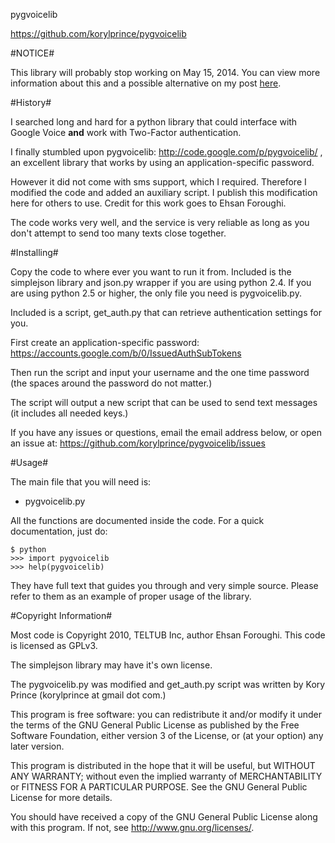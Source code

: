 pygvoicelib

https://github.com/korylprince/pygvoicelib

#NOTICE#

This library will probably stop working on May 15, 2014. You can view more information about this and a possible alternative on my post [here](http://www.raspberrypi.org/forums/viewtopic.php?p=543248#p543248).

#History#

I searched long and hard for a python library that could interface with Google Voice **and** work with Two-Factor authentication.

I finally stumbled upon pygvoicelib: http://code.google.com/p/pygvoicelib/ , an excellent library that works by using an application-specific password.

However it did not come with sms support, which I required. Therefore I modified the code and added an auxiliary script. I publish this modification here for others to use. Credit for this work goes to Ehsan Foroughi.

The code works very well, and the service is very reliable as long as you don't attempt to send too many texts close together.

#Installing#

Copy the code to where ever you want to run it from. Included is the simplejson library and json.py wrapper if you are using python 2.4. If you are using python 2.5 or higher, the only file you need is pygvoicelib.py.

Included is a script, get\_auth.py that can retrieve authentication settings for you.

First create an application-specific password: https://accounts.google.com/b/0/IssuedAuthSubTokens

Then run the script and input your username and the one time password (the spaces around the password do not matter.)

The script will output a new script that can be used to send text messages (it includes all needed keys.)

If you have any issues or questions, email the email address below, or open an issue at:
https://github.com/korylprince/pygvoicelib/issues

#Usage#

The main file that you will need is:
* pygvoicelib.py

All the functions are documented inside the code. For a quick documentation, just do:

    $ python
    >>> import pygvoicelib
    >>> help(pygvoicelib)

They have full text that guides you through and very simple source. Please refer to them as an example of proper usage of the library.

#Copyright Information#

Most code is Copyright 2010, TELTUB Inc, author Ehsan Foroughi. This code is licensed as GPLv3.

The simplejson library may have it's own license.

The pygvoicelib.py was modified and get\_auth.py script was written by Kory Prince (korylprince at gmail dot com.)

This program is free software: you can redistribute it and/or modify
it under the terms of the GNU General Public License as published by
the Free Software Foundation, either version 3 of the License, or
(at your option) any later version.

This program is distributed in the hope that it will be useful,
but WITHOUT ANY WARRANTY; without even the implied warranty of
MERCHANTABILITY or FITNESS FOR A PARTICULAR PURPOSE.  See the
GNU General Public License for more details.

You should have received a copy of the GNU General Public License
along with this program.  If not, see <http://www.gnu.org/licenses/>.
